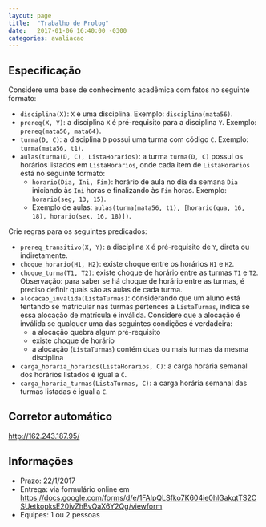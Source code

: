 ```yaml
---
layout: page
title:  "Trabalho de Prolog"
date:   2017-01-06 16:40:00 -0300
categories: avaliacao
---
```


## Especificação

Considere uma base de conhecimento acadêmica com fatos no seguinte formato:

- `disciplina(X)`: `X` é uma disciplina. Exemplo: `disciplina(mata56)`.
- `prereq(X, Y)`: a disciplina `X` é pré-requisito para a disciplina `Y`. Exemplo: `prereq(mata56, mata64)`.
- `turma(D, C)`: a disciplina `D` possui uma turma com código `C`. Exemplo: `turma(mata56, t1)`.
- `aulas(turma(D, C), ListaHorarios)`: a turma `turma(D, C)` possui os horários listados em `ListaHorarios`, onde cada item de `ListaHorarios` está no seguinte formato:
    - `horario(Dia, Ini, Fim)`: horário de aula no dia da semana `Dia` iniciando às `Ini` horas e finalizando às `Fim` horas. Exemplo: `horario(seg, 13, 15)`.
    - Exemplo de aulas: `aulas(turma(mata56, t1), [horario(qua, 16, 18), horario(sex, 16, 18)])`.

Crie regras para os seguintes predicados:

- `prereq_transitivo(X, Y)`: a disciplina `X` é pré-requisito de `Y`, direta ou indiretamente.
- `choque_horario(H1, H2)`: existe choque entre os horários `H1` e `H2`.
- `choque_turma(T1, T2)`: existe choque de horário entre as turmas `T1` e `T2`. Observação: para saber se há choque de horário entre as turmas, é preciso definir quais são as aulas de cada turma.
- `alocacao_invalida(ListaTurmas)`: considerando que um aluno está tentando se matricular nas turmas pertences a `ListaTurmas`, indica se essa alocação de matrícula é inválida. Considere que a alocação é inválida se qualquer uma das seguintes condições é verdadeira:
    - a alocação quebra algum pré-requisito
    - existe choque de horário
    - a alocação (`ListaTurmas`) contém duas ou mais turmas da mesma disciplina
- `carga_horaria_horarios(ListaHorarios, C)`: a carga horária semanal dos horários listados é igual a `C`.
- `carga_horaria_turmas(ListaTurmas, C)`: a carga horária semanal das turmas listadas é igual a `C`.

## Corretor automático

<http://162.243.187.95/>

## Informações

- Prazo: 22/1/2017
- Entrega: via formulário online em <https://docs.google.com/forms/d/e/1FAIpQLSfko7K604ie0hlGakqtTS2CSUetkopksE20ivZhBvQaX6Y2Qg/viewform>
- Equipes: 1 ou 2 pessoas
